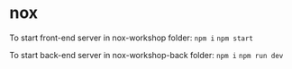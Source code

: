 # nox
  To start front-end server in nox-workshop folder:
  `npm i`
  `npm start`
  

  To start back-end server in nox-workshop-back folder:
  `npm i`
  `npm run dev`
